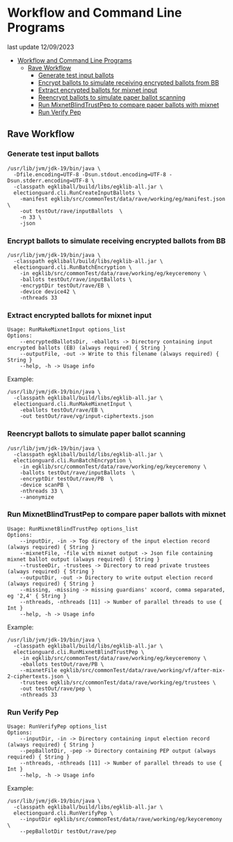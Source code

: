 # Workflow and Command Line Programs

last update 12/09/2023

<!-- TOC -->
* [Workflow and Command Line Programs](#workflow-and-command-line-programs)
  * [Rave Workflow](#rave-workflow)
    * [Generate test input ballots](#generate-test-input-ballots)
    * [Encrypt ballots to simulate receiving encrypted ballots from BB](#encrypt-ballots-to-simulate-receiving-encrypted-ballots-from-bb)
    * [Extract encrypted ballots for mixnet input](#extract-encrypted-ballots-for-mixnet-input)
    * [Reencrypt ballots to simulate paper ballot scanning](#reencrypt-ballots-to-simulate-paper-ballot-scanning)
    * [Run MixnetBlindTrustPep to compare paper ballots with mixnet](#run-mixnetblindtrustpep-to-compare-paper-ballots-with-mixnet)
    * [Run Verify Pep](#run-verify-pep)
<!-- TOC -->

## Rave Workflow

### Generate test input ballots

````
/usr/lib/jvm/jdk-19/bin/java \
  -Dfile.encoding=UTF-8 -Dsun.stdout.encoding=UTF-8 -Dsun.stderr.encoding=UTF-8 \
  -classpath egkliball/build/libs/egklib-all.jar \
  electionguard.cli.RunCreateInputBallots \
    -manifest egklib/src/commonTest/data/rave/working/eg/manifest.json \
    -out testOut/rave/inputBallots  \
    -n 33 \
    -json
````

### Encrypt ballots to simulate receiving encrypted ballots from BB

````
/usr/lib/jvm/jdk-19/bin/java \
  -classpath egkliball/build/libs/egklib-all.jar \
  electionguard.cli.RunBatchEncryption \
    -in egklib/src/commonTest/data/rave/working/eg/keyceremony \
    -ballots testOut/rave/inputBallots \
    -encryptDir testOut/rave/EB \
    -device device42 \
    -nthreads 33 
````

### Extract encrypted ballots for mixnet input

````
Usage: RunMakeMixnetInput options_list
Options: 
    --encryptedBallotsDir, -eballots -> Directory containing input encrypted ballots (EB) (always required) { String }
    --outputFile, -out -> Write to this filename (always required) { String }
    --help, -h -> Usage info 
````

Example:

````
/usr/lib/jvm/jdk-19/bin/java \
  -classpath egkliball/build/libs/egklib-all.jar \
  electionguard.cli.RunMakeMixnetInput \
    -eballots testOut/rave/EB \
    -out testOut/rave/vg/input-ciphertexts.json
````


### Reencrypt ballots to simulate paper ballot scanning

````
/usr/lib/jvm/jdk-19/bin/java \
  -classpath egkliball/build/libs/egklib-all.jar \
  electionguard.cli.RunBatchEncryption \
    -in egklib/src/commonTest/data/rave/working/eg/keyceremony \
    -ballots testOut/rave/inputBallots  \
    -encryptDir testOut/rave/PB  \
    -device scanPB \
    -nthreads 33 \
    --anonymize
````


### Run MixnetBlindTrustPep to compare paper ballots with mixnet

```` 
Usage: RunMixnetBlindTrustPep options_list
Options: 
    --inputDir, -in -> Top directory of the input election record (always required) { String }
    --mixnetFile, -file with mixnet output -> Json file containing mixnet ballot output (always required) { String }
    --trusteeDir, -trustees -> Directory to read private trustees (always required) { String }
    --outputDir, -out -> Directory to write output election record (always required) { String }
    --missing, -missing -> missing guardians' xcoord, comma separated, eg '2,4' { String }
    --nthreads, -nthreads [11] -> Number of parallel threads to use { Int }
    --help, -h -> Usage info 
````

Example:

````
/usr/lib/jvm/jdk-19/bin/java \
  -classpath egkliball/build/libs/egklib-all.jar \
  electionguard.cli.RunMixnetBlindTrustPep \
    -in egklib/src/commonTest/data/rave/working/eg/keyceremony \
    -eballots testOut/rave/PB \
    --mixnetFile egklib/src/commonTest/data/rave/working/vf/after-mix-2-ciphertexts.json \
    -trustees egklib/src/commonTest/data/rave/working/eg/trustees \
    -out testOut/rave/pep \
    -nthreads 33 
````

### Run Verify Pep

```` 
Usage: RunVerifyPep options_list
Options: 
    --inputDir, -in -> Directory containing input election record (always required) { String }
    --pepBallotDir, -pep -> Directory containing PEP output (always required) { String }
    --nthreads, -nthreads [11] -> Number of parallel threads to use { Int }
    --help, -h -> Usage info 
````

Example:

````
/usr/lib/jvm/jdk-19/bin/java \
  -classpath egkliball/build/libs/egklib-all.jar \
  electionguard.cli.RunVerifyPep \
    --inputDir egklib/src/commonTest/data/rave/working/eg/keyceremony \
    --pepBallotDir testOut/rave/pep
````
